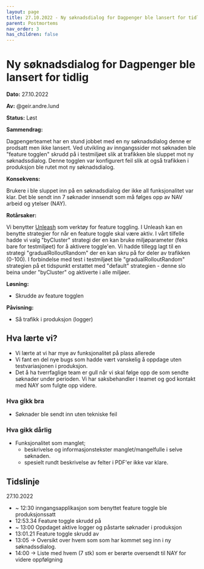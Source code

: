 ```yaml
---
layout: page
title: 27.10.2022 - Ny søknadsdialog for Dagpenger ble lansert for tidlig
parent: Postmortems
nav_order: 3
has_children: false
---
```


# Ny søknadsdialog for Dagpenger ble lansert for tidlig 

**Dato:**  27.10.2022

**Av:** @geir.andre.lund

**Status:** Løst

**Sammendrag:** 

Dagpengerteamet har en stund jobbet med en ny søknadsdialog denne er prodsatt men ikke lansert. 
Ved utvikling av inngangssider mot søknaden ble "feature togglen" skrudd på i testmiljøet slik at trafikken ble sluppet mot ny søknadssdialog. Denne togglen var konfigurert feil slik at også trafikken i produksjon ble rutet mot ny søknadsdialog.

**Konsekvens:** 

Brukere i ble sluppet inn på en søknadsdialog der ikke all funksjonalitet var klar.  Det ble sendt inn 7 søknader innsendt som må følges opp av NAV arbeid og ytelser (NAY). 

**Rotårsaker:**

Vi benytter [Unleash](https://unleash.nais.io/) som verktøy for feature toggling. I Unleash kan en benytte strategier for når en feature toggle skal være aktiv. I vårt tilfelle hadde vi valg "byCluster" strategi der en kan bruke miljøparameter (feks bare for testmiljøet) for å aktivere toggle'en. Vi hadde tillegg lagt til en strategi "gradualRolloutRandom" der en kan skru på for deler av trafikken (0-100). I forbindelse med test i testmiljøet ble "gradualRolloutRandom" strategien på et tidspunkt erstattet med "default" strategien - denne slo beina under "byCluster" og aktiverte i alle miljøer.  

**Løsning:**

- Skrudde av feature togglen 

**Påvisning:** 

- Så trafikk i produksjon (logger)

## Hva lærte vi?

- Vi lærte at vi har mye av funksjonalitet på plass allerede
- Vi fant en del nye bugs som hadde vært vanskelig å oppdage uten testvariasjonen i produksjon. 
- Det å ha tverrfaglige team er gull når vi skal følge opp de som sendte søknader under perioden. Vi har saksbehandler i teamet og god kontakt med NAY som fulgte opp videre.

### Hva gikk bra

- Søknader ble sendt inn uten tekniske feil

### Hva gikk dårlig

- Funksjonalitet som manglet;
  - beskrivelse og informasjonstekster manglet/mangelfulle i selve søknaden. 
  - spesielt rundt beskrivelse av felter i PDF'er ikke var klare.

## Tidslinje

27.10.2022
- ~ 12:30 inngangsapplikasjon som benyttet feature toggle ble produksjonssatt
- 12:53.34 Feature toggle skrudd på 
- ~ 13:00 Oppdaget aktive logger og påstarte søknader i produksjon
- 13:01.21 Feature toggle skrudd av
- 13:05 -> Oversikt over hvem som som har kommet seg inn i ny søknadssdialog. 
- 14:00 -> Liste med hvem (7 stk) som er berørte oversendt til NAY for videre oppfølgning 


